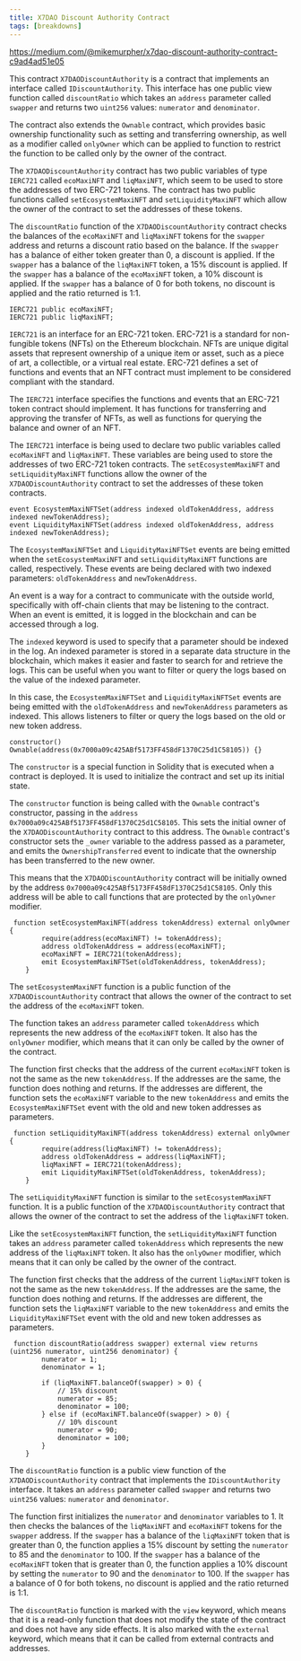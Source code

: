 ```yaml
---
title: X7DAO Discount Authority Contract
tags: [breakdowns]
---
```


https://medium.com/@mikemurpher/x7dao-discount-authority-contract-c9ad4ad51e05

This contract `X7DAODiscountAuthority` is a contract that implements an interface called `IDiscountAuthority`. This interface has one public view function called `discountRatio` which takes an `address` parameter called `swapper` and returns two `uint256` values: `numerator` and `denominator`.

The contract also extends the `Ownable` contract, which provides basic ownership functionality such as setting and transferring ownership, as well as a modifier called `onlyOwner` which can be applied to function to restrict the function to be called only by the owner of the contract.

The `X7DAODiscountAuthority` contract has two public variables of type `IERC721` called `ecoMaxiNFT` and `liqMaxiNFT`, which seem to be used to store the addresses of two ERC-721 tokens. The contract has two public functions called `setEcosystemMaxiNFT` and `setLiquidityMaxiNFT` which allow the owner of the contract to set the addresses of these tokens.

The `discountRatio` function of the `X7DAODiscountAuthority` contract checks the balances of the `ecoMaxiNFT` and `liqMaxiNFT` tokens for the `swapper` address and returns a discount ratio based on the balance. If the `swapper` has a balance of either token greater than 0, a discount is applied. If the `swapper` has a balance of the `liqMaxiNFT` token, a 15% discount is applied. If the `swapper` has a balance of the `ecoMaxiNFT` token, a 10% discount is applied. If the `swapper` has a balance of 0 for both tokens, no discount is applied and the ratio returned is 1:1.

```solidity
IERC721 public ecoMaxiNFT;
IERC721 public liqMaxiNFT;
```

`IERC721` is an interface for an ERC-721 token. ERC-721 is a standard for non-fungible tokens (NFTs) on the Ethereum blockchain. NFTs are unique digital assets that represent ownership of a unique item or asset, such as a piece of art, a collectible, or a virtual real estate. ERC-721 defines a set of functions and events that an NFT contract must implement to be considered compliant with the standard.

The `IERC721` interface specifies the functions and events that an ERC-721 token contract should implement. It has functions for transferring and approving the transfer of NFTs, as well as functions for querying the balance and owner of an NFT.

The `IERC721` interface is being used to declare two public variables called `ecoMaxiNFT` and `liqMaxiNFT`. These variables are being used to store the addresses of two ERC-721 token contracts. The `setEcosystemMaxiNFT` and `setLiquidityMaxiNFT` functions allow the owner of the `X7DAODiscountAuthority` contract to set the addresses of these token contracts.

```solidity
event EcosystemMaxiNFTSet(address indexed oldTokenAddress, address indexed newTokenAddress);
event LiquidityMaxiNFTSet(address indexed oldTokenAddress, address indexed newTokenAddress);
```

The `EcosystemMaxiNFTSet` and `LiquidityMaxiNFTSet` events are being emitted when the `setEcosystemMaxiNFT` and `setLiquidityMaxiNFT` functions are called, respectively. These events are being declared with two indexed parameters: `oldTokenAddress` and `newTokenAddress`.

An event is a way for a contract to communicate with the outside world, specifically with off-chain clients that may be listening to the contract. When an event is emitted, it is logged in the blockchain and can be accessed through a log.

The `indexed` keyword is used to specify that a parameter should be indexed in the log. An indexed parameter is stored in a separate data structure in the blockchain, which makes it easier and faster to search for and retrieve the logs. This can be useful when you want to filter or query the logs based on the value of the indexed parameter.

In this case, the `EcosystemMaxiNFTSet` and `LiquidityMaxiNFTSet` events are being emitted with the `oldTokenAddress` and `newTokenAddress` parameters as indexed. This allows listeners to filter or query the logs based on the old or new token address.

```solidity
constructor() Ownable(address(0x7000a09c425ABf5173FF458dF1370C25d1C58105)) {}
```

The `constructor` is a special function in Solidity that is executed when a contract is deployed. It is used to initialize the contract and set up its initial state.

The `constructor` function is being called with the `Ownable` contract's constructor, passing in the `address` `0x7000a09c425ABf5173FF458dF1370C25d1C58105`. This sets the initial owner of the `X7DAODiscountAuthority` contract to this address. The `Ownable` contract's constructor sets the `_owner` variable to the address passed as a parameter, and emits the `OwnershipTransferred` event to indicate that the ownership has been transferred to the new owner.

This means that the `X7DAODiscountAuthority` contract will be initially owned by the address `0x7000a09c425ABf5173FF458dF1370C25d1C58105`. Only this address will be able to call functions that are protected by the `onlyOwner` modifier.

```solidity
 function setEcosystemMaxiNFT(address tokenAddress) external onlyOwner {
        require(address(ecoMaxiNFT) != tokenAddress);
        address oldTokenAddress = address(ecoMaxiNFT);
        ecoMaxiNFT = IERC721(tokenAddress);
        emit EcosystemMaxiNFTSet(oldTokenAddress, tokenAddress);
    }
```

The `setEcosystemMaxiNFT` function is a public function of the `X7DAODiscountAuthority` contract that allows the owner of the contract to set the address of the `ecoMaxiNFT` token.

The function takes an `address` parameter called `tokenAddress` which represents the new address of the `ecoMaxiNFT` token. It also has the `onlyOwner` modifier, which means that it can only be called by the owner of the contract.

The function first checks that the address of the current `ecoMaxiNFT` token is not the same as the new `tokenAddress`. If the addresses are the same, the function does nothing and returns. If the addresses are different, the function sets the `ecoMaxiNFT` variable to the new `tokenAddress` and emits the `EcosystemMaxiNFTSet` event with the old and new token addresses as parameters.

```solidity
 function setLiquidityMaxiNFT(address tokenAddress) external onlyOwner {
        require(address(liqMaxiNFT) != tokenAddress);
        address oldTokenAddress = address(liqMaxiNFT);
        liqMaxiNFT = IERC721(tokenAddress);
        emit LiquidityMaxiNFTSet(oldTokenAddress, tokenAddress);
    }
```

The `setLiquidityMaxiNFT` function is similar to the `setEcosystemMaxiNFT` function. It is a public function of the `X7DAODiscountAuthority` contract that allows the owner of the contract to set the address of the `liqMaxiNFT` token.

Like the `setEcosystemMaxiNFT` function, the `setLiquidityMaxiNFT` function takes an `address` parameter called `tokenAddress` which represents the new address of the `liqMaxiNFT` token. It also has the `onlyOwner` modifier, which means that it can only be called by the owner of the contract.

The function first checks that the address of the current `liqMaxiNFT` token is not the same as the new `tokenAddress`. If the addresses are the same, the function does nothing and returns. If the addresses are different, the function sets the `liqMaxiNFT` variable to the new `tokenAddress` and emits the `LiquidityMaxiNFTSet` event with the old and new token addresses as parameters.

```solidity
 function discountRatio(address swapper) external view returns (uint256 numerator, uint256 denominator) {
        numerator = 1;
        denominator = 1;

        if (liqMaxiNFT.balanceOf(swapper) > 0) {
            // 15% discount
            numerator = 85;
            denominator = 100;
        } else if (ecoMaxiNFT.balanceOf(swapper) > 0) {
            // 10% discount
            numerator = 90;
            denominator = 100;
        }
    }
```

The `discountRatio` function is a public view function of the `X7DAODiscountAuthority` contract that implements the `IDiscountAuthority` interface. It takes an `address` parameter called `swapper` and returns two `uint256` values: `numerator` and `denominator`.

The function first initializes the `numerator` and `denominator` variables to 1. It then checks the balances of the `liqMaxiNFT` and `ecoMaxiNFT` tokens for the `swapper` address. If the `swapper` has a balance of the `liqMaxiNFT` token that is greater than 0, the function applies a 15% discount by setting the `numerator` to 85 and the `denominator` to 100. If the `swapper` has a balance of the `ecoMaxiNFT` token that is greater than 0, the function applies a 10% discount by setting the `numerator` to 90 and the `denominator` to 100. If the `swapper` has a balance of 0 for both tokens, no discount is applied and the ratio returned is 1:1.

The `discountRatio` function is marked with the `view` keyword, which means that it is a read-only function that does not modify the state of the contract and does not have any side effects. It is also marked with the `external` keyword, which means that it can be called from external contracts and addresses.
